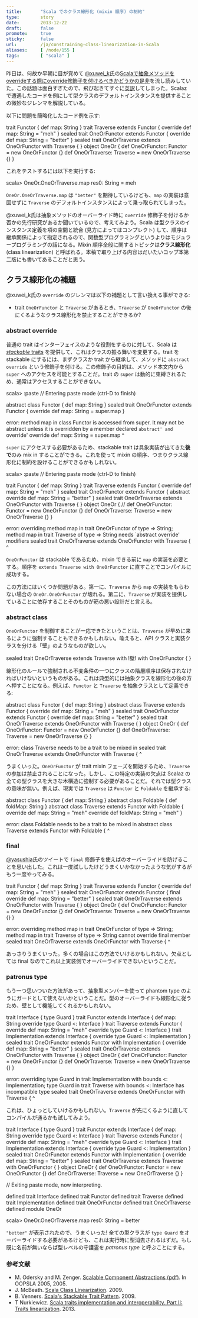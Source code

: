 ```yaml
---
title:       "Scala でのクラス線形化 (mixin 順序) の制約"
type:        story
date:        2013-12-22
draft:       false
promote:     true
sticky:      false
url:         /ja/constraining-class-linearization-in-Scala
aliases:     [ /node/155 ]
tags:        [ "scala" ]
---
```


昨日は、何故か早朝に目が覚めて [@xuwei_k](https://twitter.com/xuwei_k)氏の[Scalaで抽象メソッドをoverrideする際にoverride修飾子を付けるべきかどうかの是非](http://d.hatena.ne.jp/xuwei/20131220/1387509706)を流し読みしていた。この話題は面白すぎたので、飛び起きてすぐに[英訳](http://eed3si9n.com/curious-case-of-putting-override-modifier)してしまった。Scalaz で遭遇したコードを例にして型クラスのデフォルトインスタンスを提供することの微妙なジレンマを解説している。

以下に問題を簡略化したコード例を示す:

<scala>
trait Functor {
  def map: String
}
trait Traverse extends Functor {
  override def map: String = "meh"
}
sealed trait OneOrFunctor extends Functor {
  override def map: String = "better"
}
sealed trait OneOrTraverse extends OneOrFunctor with Traverse {
}
object OneOr {
  def OneOrFunctor: Functor = new OneOrFunctor {}
  def OneOrTraverse: Traverse = new OneOrTraverse {}
}
</scala>

これをテストするには以下を実行する:

<scala>
scala> OneOr.OneOrTraverse.map
res0: String = meh
</scala>

`OneOr.OneOrTraverse.map` は `"better"` を期待しているけども、`map` の実装は意図せずに `Traverse` のデフォルトインスタンスによって乗っ取られてしまった。

@xuwei_k氏は抽象メソッドのオーバーライド時に `override` 修飾子を付けるか否かの先行研究があるか聞いているので、考えてみよう。Scala は型クラスのインスタンス定義を項の空間と統合 (見方によってはコンプレクト) して、順序は継承関係によって指定されるので、関数型プログラミングというよりはモジュラープログラミングの話になる。Mixin 順序全般に関するトピックは**クラス線形化** (class linearization) と呼ばれる。本稿で取り上げる内容はだいたいコップ本第二版にも書いてあることだと思う。

## クラス線形化の補題

@xuwei_k氏の `override` のジレンマは以下の補題として言い換える事ができる:

- trait `OneOrFunctor` と `Traverse` があるとき、`Traverse` が `OneOrFunctor` の後にくるようなクラス線形化を禁止することができるか?

### abstract override

普通の trait はインターフェイスのような役割をするのに対して、Scala は [*stackable* traits][Venners] を提供して、これはクラスの振る舞いを変更する。trait を stackable にするには、まずクラスか trait から継承して、メソッドに `abstract override` という修飾子を付ける。この修飾子の目的は、メソッド本文内から `super` へのアクセスを可能とすることだ。trait の `super` は動的に束縛されるため、通常はアクセスすることができない。

<scala>
scala> :paste
// Entering paste mode (ctrl-D to finish)

abstract class Functor {
  def map: String
}
sealed trait OneOrFunctor extends Functor {
  override def map: String = super.map
}

error: method map in class Functor is accessed from super. It may not be abstract unless it is overridden by a member declared `abstract' and `override'
         override def map: String = super.map
                                          ^
</scala>

`super` にアクセスする必要があるため、stackable trait は具象実装が出てきた**後で**のみ mix in することができる。これを使って mixin の順序、つまりクラス線形化に制約を設けることができるかもしれない。

<scala>
scala> :paste
// Entering paste mode (ctrl-D to finish)

trait Functor {
  def map: String
}
trait Traverse extends Functor {
  override def map: String = "meh"
}
sealed trait OneOrFunctor extends Functor {
  abstract override def map: String = "better"
}
sealed trait OneOrTraverse extends OneOrFunctor with Traverse {
}
object OneOr {
  // def OneOrFunctor: Functor = new OneOrFunctor {}
  def OneOrTraverse: Traverse = new OneOrTraverse {}
}

error: overriding method map in trait OneOrFunctor of type => String;
 method map in trait Traverse of type => String needs `abstract override' modifiers
       sealed trait OneOrTraverse extends OneOrFunctor with Traverse {
                    ^
</scala>

`OneOrFunctor` は stackable であるため、mixin できる前に `map` の実装を必要とする。順序を `extends Traverse with OneOrFunctor` に直すことでコンパイルに成功する。

この方法にはいくつか問題がある。第一に、`Traverse` から `map` の実装をもらわない場合の `OneOr.OneOrFunctor` が壊れる。第二に、`Traverse` が実装を提供していることに依存することそのものが筋の悪い設計だと言える。

### abstract class

`OneOrFunctor` を制御することが一応できたということは、`Traverse` が早めに来るにように強制することもできるかもしれない。喩えると、API クラスと実装クラスを分ける「壁」のようなものが欲しい。

<scala>
sealed trait OneOrTraverse extends Traverse with !壁! with OneOrFunctor {
}
</scala>

線形化のルールで強制される不変条件の一つにクラスの階層順序は保存されなければいけないというものがある。これは典型的には抽象クラスを線形化の後の方へ押すことになる。例えば、`Functor` と `Traverse` を抽象クラスとして定義できる:

<scala>
abstract class Functor {
  def map: String
}
abstract class Traverse extends Functor {
  override def map: String = "meh"
}
sealed trait OneOrFunctor extends Functor {
  override def map: String = "better"
}
sealed trait OneOrTraverse extends OneOrFunctor with Traverse {
}
object OneOr {
  def OneOrFunctor: Functor = new OneOrFunctor {}
  def OneOrTraverse: Traverse = new OneOrTraverse {}
}

error: class Traverse needs to be a trait to be mixed in
       sealed trait OneOrTraverse extends OneOrFunctor with Traverse {
                                                            ^
</scala>

うまくいった。`OneOrFunctor` が trait mixin フェーズを開始するため、`Traverse` の参加は禁止されることになった。しかし、この特定の実装の欠点は Scalaz の全ての型クラスを大きな木構造に強制する必要があることだ。それでは型クラスの意味が無い。例えば、現実では `Traverse` は `Functor` と `Foldable` を継承する:

<scala>
abstract class Functor {
  def map: String
}
abstract class Foldable {
  def foldMap: String
}
abstract class Traverse extends Functor with Foldable {
  override def map: String = "meh"
  override def foldMap: String = "meh"
}

error: class Foldable needs to be a trait to be mixed in
       abstract class Traverse extends Functor with Foldable {
                                                    ^
</scala>

### final

[@yasushia](https://twitter.com/yasushia)氏のツイートで `final` 修飾子を使えばのオーバーライドを防げることを思い出した。これは一度試ししたけどうまくいかなかったような気がするがもう一度やってみる。

<scala>
trait Functor {
  def map: String
}
trait Traverse extends Functor {
  override def map: String = "meh"
}
sealed trait OneOrFunctor extends Functor {
  final override def map: String = "better"
}
sealed trait OneOrTraverse extends OneOrFunctor with Traverse {
}
object OneOr {
  def OneOrFunctor: Functor = new OneOrFunctor {}
  def OneOrTraverse: Traverse = new OneOrTraverse {}
}

error: overriding method map in trait OneOrFunctor of type => String;
 method map in trait Traverse of type => String cannot override final member
       sealed trait OneOrTraverse extends OneOrFunctor with Traverse {
                    ^
</scala>

あっさりうまくいった。多くの場合はこの方法でいけるかもしれない。欠点としては final なのでこれ以上実装側でオーバーライドできないということだ。

### patronus type

もう一つ思いついた方法があって、抽象型メンバーを使って phantom type のようにガードとして使えないかということだ。型のオーバーライドも線形化に従うため、壁として機能してくれるかもしれない。

<scala>
trait Interface {
  type Guard
}
trait Functor extends Interface {
  def map: String
  override type Guard <: Interface
}
trait Traverse extends Functor {
  override def map: String = "meh"
  override type Guard <: Interface
}
trait Implementation extends Interface {
  override type Guard <: Implementation
}
sealed trait OneOrFunctor extends Functor with Implementation {
  override def map: String = "better"
}
sealed trait OneOrTraverse extends OneOrFunctor with Traverse {
}
object OneOr {
  def OneOrFunctor: Functor = new OneOrFunctor {}
  def OneOrTraverse: Traverse = new OneOrTraverse {}
}

error: overriding type Guard in trait Implementation with bounds <: Implementation;
 type Guard in trait Traverse with bounds <: Interface has incompatible type
       sealed trait OneOrTraverse extends OneOrFunctor with Traverse {
                    ^
</scala>

これは、ひょっとしていけるかもしれない。`Traverse` が先にくるように直してコンパイルが通るかも試してみよう。

<scala>
trait Interface {
  type Guard
}
trait Functor extends Interface {
  def map: String
  override type Guard <: Interface
}
trait Traverse extends Functor {
  override def map: String = "meh"
  override type Guard <: Interface
}
trait Implementation extends Interface {
  override type Guard <: Implementation
}
sealed trait OneOrFunctor extends Functor with Implementation {
  override def map: String = "better"
}
sealed trait OneOrTraverse extends Traverse with OneOrFunctor {
}
object OneOr {
  def OneOrFunctor: Functor = new OneOrFunctor {}
  def OneOrTraverse: Traverse = new OneOrTraverse {}
}

// Exiting paste mode, now interpreting.

defined trait Interface
defined trait Functor
defined trait Traverse
defined trait Implementation
defined trait OneOrFunctor
defined trait OneOrTraverse
defined module OneOr

scala> OneOr.OneOrTraverse.map
res0: String = better
</scala>

`"better"` が表示されたので、うまくいった! 全ての型クラスが `type Guard` をオーバーライドする必要があるけども、これは実行時に型消去されるはずだ。もし既に名前が無いならば型レベルの守護霊を *patronus type* と呼ぶことにする。

### 参考文献

- M. Odersky and M. Zenger. [Scalable Component Abstractions (pdf)](http://www.scala-lang.org/old/sites/default/files/odersky/ScalableComponent.pdf). In  OOPSLA 2005, 2005.
- J. McBeath. [Scala Class Linearization](http://jim-mcbeath.blogspot.com/2009/08/scala-class-linearization.html). 2009.
- B. Venners. [Scala's Stackable Trait Pattern][Venners]. 2009.
- T Nurkiewicz. [Scala traits implementation and interoperability. Part II: Traits linearization](http://java.dzone.com/articles/scala-traits-implementation-0). 2013.

[Venners]: http://www.artima.com/scalazine/articles/stackable_trait_pattern.html
